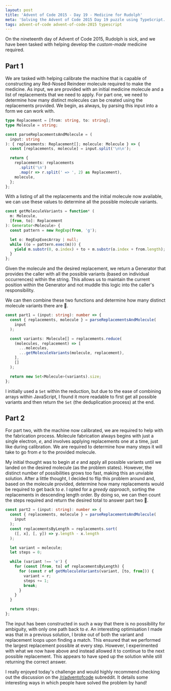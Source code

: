 ```yaml
---
layout: post
title: 'Advent of Code 2015 - Day 19 - Medicine for Rudolph'
meta: 'Solving the Advent of Code 2015 Day 19 puzzle using TypeScript.'
tags: advent-of-code advent-of-code-2015 typescript
---
```


On the nineteenth day of Advent of Code 2015, Rudolph is sick, and we have been tasked with helping develop the _custom-made_ medicine required.

<!--more-->

## Part 1

We are tasked with helping calibrate the machine that is capable of constructing any Red-Nosed Reindeer molecule required to make the medicine.
As input, we are provided with an initial medicine molecule and a list of replacements that we need to apply.
For part one, we need to determine how many distinct molecules can be created using the replacements provided.
We begin, as always, by parsing this input into a form we can work with.

```typescript
type Replacement = [from: string, to: string];
type Molecule = string;

const parseReplacementsAndMolecule = (
  input: string
): { replacements: Replacement[]; molecule: Molecule } => {
  const [replacements, molecule] = input.split('\n\n');

  return {
    replacements: replacements
      .split('\n')
      .map(r => r.split(' => ', 2) as Replacement),
    molecule,
  };
};
```

With a listing of all the replacements and the initial molecule now available, we can use these values to determine all the possible molecule variants.

```typescript
const getMoleculeVariants = function* (
  m: Molecule,
  [from, to]: Replacement
): Generator<Molecule> {
  const pattern = new RegExp(from, 'g');

  let o: RegExpExecArray | null;
  while ((o = pattern.exec(m))) {
    yield m.substr(0, o.index) + to + m.substr(o.index + from.length);
  }
};
```

Given the molecule and the desired replacement, we return a Generator that provides the caller with all the possible variants (based on individual occurrences) within the string.
This allows us to maintain the current position within the Generator and not muddle this logic into the caller's responsibility.

We can then combine these two functions and determine how many distinct molecule variants there are 🌟.

```typescript
const part1 = (input: string): number => {
  const { replacements, molecule } = parseReplacementsAndMolecule(
    input
  );

  const variants: Molecule[] = replacements.reduce(
    (molecules, replacement) => [
      ...molecules,
      ...getMoleculeVariants(molecule, replacement),
    ],
    []
  );

  return new Set<Molecule>(variants).size;
};
```

I initially used a `Set` within the reduction, but due to the ease of combining arrays within JavaScript, I found it more readable to first get all possible variants and then return the `Set` (the deduplication process) at the end.

## Part 2

For part two, with the machine now calibrated, we are required to help with the fabrication process.
Molecule fabrication always begins with just a single electron, _e_, and involves applying replacements one at a time, just like during calibration.
We are required to determine how many steps it will take to go from _e_ to the provided molecule.

My initial thought was to begin at _e_ and apply all possible variants until we landed on the desired molecule (as the problem states).
However, the distinct number of possibilities grows too fast, making this an unviable solution.
After a little thought, I decided to flip this problem around and, based on the molecule provided, determine how many replacements would be required to get back to _e_.
I opted for a _greedy approach_, sorting the replacements in descending length order.
By doing so, we can then count the steps required and return the desired total to answer part two 🌟.

```typescript
const part2 = (input: string): number => {
  const { replacements, molecule } = parseReplacementsAndMolecule(
    input
  );
  const replacementsByLength = replacements.sort(
    ([, x], [, y]) => y.length - x.length
  );

  let variant = molecule;
  let steps = 0;

  while (variant !== 'e') {
    for (const [from, to] of replacementsByLength) {
      for (const r of getMoleculeVariants(variant, [to, from])) {
        variant = r;
        steps += 1;
        break;
      }
    }
  }

  return steps;
};
```

The input has been constructed in such a way that there is no possibility for ambiguity, with only one path back to _e_.
An interesting optimisation I made was that in a previous solution, I broke out of both the variant and replacement loops upon finding a match.
This ensured that we performed the largest replacement possible at every step.
However, I experimented with what we now have above and instead allowed it to continue to the next possible replacement.
This appears to have sped up the solution while still returning the correct answer.

I really enjoyed today's challenge and would highly recommend checking out the discussion on the [/r/adventofcode](https://www.reddit.com/r/adventofcode/comments/3xflz8/day_19_solutions/) subreddit.
It details some interesting ways in which people have solved the problem by hand!
